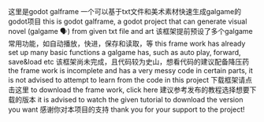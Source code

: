 这里是godot galframe 一个可以基于txt文件和美术素材快速生成galgame的godot项目
this is godot galframe, a godot project that can generate visual novel (galgame 🗣️) from given txt file and art
该框架提前预设了多个galgame常用功能，如自动播放，快进，保存和读取，等
this frame work has already set up many basic functions a galgame has, such as auto play, forward, save&load etc
该框架尚未完成，且代码较为史山，想看代码的建议配备降压药
the frame work is incomplete and has a very messy code in certain parts, it is not advised to attempt to learn from the code in this project
下载框架请点击这里
to download the frame work, click here
建议参考发布的教程选择想要下载的版本
it is advised to watch the given tutorial to download the version you want
感谢你对本项目的支持
thank you for your support to the project!
